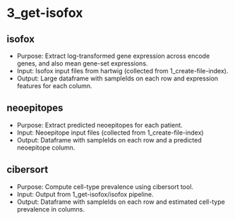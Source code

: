 # 3_get-isofox

## isofox
* Purpose: Extract log-transformed gene expression across encode genes, and also mean gene-set expressions. 
* Input: Isofox input files from hartwig (collected from 1_create-file-index).
* Output: Large dataframe with sampleIds on each row and expression features for each column.  

## neoepitopes
* Purpose: Extract predicted neoepitopes for each patient. 
* Input: Neoepitope input files (collected from 1_create-file-index)
* Output: Dataframe with sampleIds on each row and a predicted neoepitope column.

## cibersort
* Purpose: Compute cell-type prevalence using cibersort tool.  
* Input: Output from 1_get-isofox/isofox pipeline.
* Output: Dataframe with sampleIds on each row and estimated cell-type prevalence in columns.
